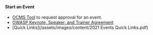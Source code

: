 #### Start an Event

* <a href="https://ocms.owasp.org">OCMS Tool</a> to request approval for an event.
* [OWASP Keynote, Speaker, and Trainer Agreement](/events/speaker_agreement/)
* [Quick Links](/assets/images/content/2021 Events Quick Links.pdf)
